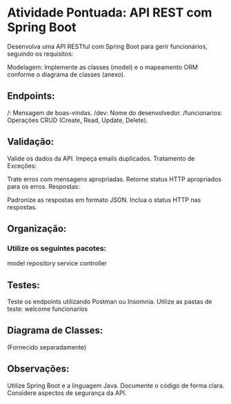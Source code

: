 # Atividade Pontuada: API REST com Spring Boot
Desenvolva uma API RESTful com Spring Boot para gerir funcionários, seguindo os requisitos:

Modelagem: Implemente as classes (model) e o mapeamento ORM conforme o diagrama de classes (anexo).

## Endpoints:

/: Mensagem de boas-vindas.
/dev: Nome do desenvolvedor.
/funcionarios: Operações CRUD (Create, Read, Update, Delete).

## Validação:

Valide os dados da API.
Impeça emails duplicados.
Tratamento de Exceções:

Trate erros com mensagens apropriadas.
Retorne status HTTP apropriados para os erros.
Respostas:

Padronize as respostas em formato JSON.
Inclua o status HTTP nas respostas.

## Organização:

### Utilize os seguintes pacotes:
model
repository
service
controller

## Testes:

Teste os endpoints utilizando Postman ou Insomnia.
Utilize as pastas de teste:
welcome
funcionarios

## Diagrama de Classes:

(Fornecido separadamente)

## Observações:

Utilize Spring Boot e a linguagem Java.
Documente o código de forma clara.
Considere aspectos de segurança da API.
